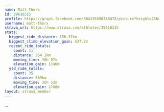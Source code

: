 ```yaml
---
name: Matt Thorx
id: 39610315
profile: https://graph.facebook.com/564195000748478/picture?height=256&width=256
username: matt-thorx
strava_url: https://www.strava.com/athletes/39610315
stats:
  biggest_ride_distance: 156.37km
  biggest_climb_elevation_gain: 637.2m
  recent_ride_totals:
    count: 11
    distance: 264.1km
    moving_time: 16h 07m
    elevation_gain: 1346m
  ytd_ride_totals:
    count: 35
    distance: 569km
    moving_time: 36h 52m
    elevation_gain: 2768m
layout: strava_member
--- 
```

...
